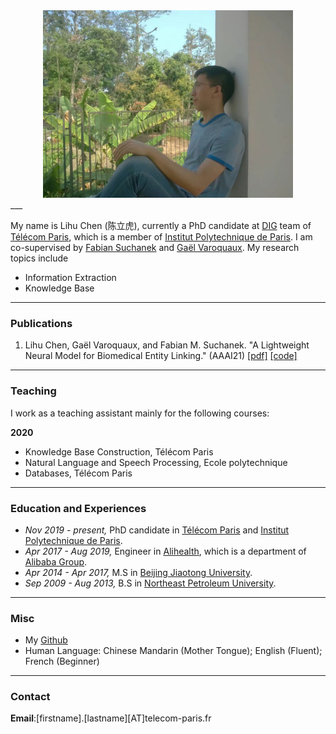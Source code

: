 
<div align=center>
<img src="/assets/img/xiamen.jpg" width="400px" />
</div>
___


My name is Lihu Chen (陈立虎), currently a PhD candidate at [DIG](https://dig.telecom-paris.fr/blog/) team of [Télécom Paris](https://www.telecom-paris.fr/en/home), which is a member of [Institut Polytechnique de Paris](https://www.ip-paris.fr/en).
I am co-supervised by [Fabian Suchanek](https://suchanek.name/) and [Gaël Varoquaux](http://gael-varoquaux.info/). My research topics include 

* Information Extraction 
* Knowledge Base

___

### Publications

1. Lihu Chen, Gaël Varoquaux, and Fabian M. Suchanek. "A Lightweight Neural Model for Biomedical Entity Linking." (AAAI21) [[pdf]](https://arxiv.org/pdf/2012.08844.pdf) [[code]](https://github.com/tigerchen52/Biomedical-Entity-Linking)

___

### Teaching
I work as a teaching assistant mainly for the following courses:

**2020**
* Knowledge Base Construction, Télécom Paris 
* Natural Language and Speech Processing, Ecole polytechnique
* Databases, Télécom Paris 

___

### Education and Experiences
* *Nov 2019 - present,* PhD candidate in [Télécom Paris](https://www.telecom-paris.fr/en/home) and [Institut Polytechnique de Paris](https://www.ip-paris.fr/en).  
* *Apr 2017 - Aug 2019,* Engineer in [Alihealth](https://www.alihealth.cn/), which is a department of [Alibaba Group](https://www.alibabagroup.com/en/global/home).  
* *Apr 2014 - Apr 2017,* M.S in [Beijing Jiaotong University](http://en.bjtu.edu.cn/).
* *Sep 2009 - Aug 2013,* B.S in [Northeast Petroleum University](http://www.nepu.edu.cn/index.htm#).

___

### Misc
* My [Github](https://github.com/tigerchen52) 
* Human Language: Chinese Mandarin (Mother Tongue); English (Fluent); French (Beginner)

___

### Contact
**Email**:[firstname].[lastname][AT]telecom-paris.fr
